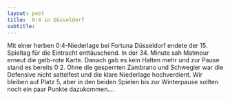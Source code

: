 ```yaml
---
layout: post
title:  0:4 in Düsseldorf
subtitle:  
---
```


Mit einer herben 0:4-Niederlage bei Fortuna Düsseldorf endete der 15. Spieltag für die Eintracht enttäuschend. In der 34. Minute sah Matmour erneut die gelb-rote Karte. Danach gab es kein Halten mehr und zur Pause stand es bereits 0:2. Ohne die gesperrten Zambrano und Schwegler war die Defensive nicht sattelfest und die klare Niederlage hochverdient. Wir bleiben auf Platz 5, aber in den beiden Spielen bis zur Winterpause sollten noch ein paar Punkte dazukommen....



